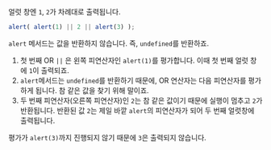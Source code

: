 얼럿 창엔 `1`, `2`가 차례대로 출력됩니다.

```js run
alert( alert(1) || 2 || alert(3) );
```

`alert` 메서드는 값을 반환하지 않습니다. 즉, `undefined`를 반환하죠. 

1. 첫 번째 OR `||` 은 왼쪽 피연산자인 `alert(1)`를 평가합니다. 이때 첫 번째 얼럿 창에 `1`이 출력되죠.
2. `alert`메서드는 `undefined`를 반환하기 때문에, OR 연산자는 다음 피연산자를 평가하게 됩니다. 참 같은 값을 찾기 위해 말이죠.
3. 두 번째 피연산자(오른쪽 피연산자)인 `2`는 참 같은 값이기 때문에 실행이 멈추고 `2`가 반환됩니다. 반환된 값 `2`는 제일 바깥 `alert`의 피연산자가 되어 두 번째 얼럿창에 출력됩니다.

평가가 `alert(3)`까지 진행되지 않기 때문에 `3`은 출력되지 않습니다.